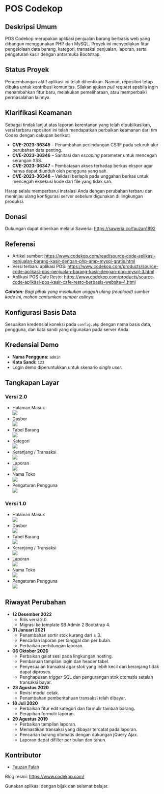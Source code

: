 # POS Codekop

## Deskripsi Umum
POS Codekop merupakan aplikasi penjualan barang berbasis web yang dibangun menggunakan PHP dan MySQL. Proyek ini menyediakan fitur pengelolaan data barang, kategori, transaksi penjualan, laporan, serta pengaturan kasir dengan antarmuka Bootstrap.

## Status Proyek
Pengembangan aktif aplikasi ini telah dihentikan. Namun, repositori tetap dibuka untuk kontribusi komunitas. Silakan ajukan _pull request_ apabila ingin menambahkan fitur baru, melakukan pemeliharaan, atau memperbaiki permasalahan lainnya.

## Klarifikasi Keamanan
Sebagai tindak lanjut atas laporan kerentanan yang telah dipublikasikan, versi terbaru repositori ini telah mendapatkan perbaikan keamanan dari tim Codex dengan cakupan berikut:

- **CVE-2023-36345** – Penambahan perlindungan CSRF pada seluruh alur perubahan data penting.
- **CVE-2023-36346** – Sanitasi dan _escaping_ parameter untuk mencegah serangan XSS.
- **CVE-2023-36347** – Pembatasan akses terhadap berkas ekspor agar hanya dapat diunduh oleh pengguna yang sah.
- **CVE-2023-36348** – Validasi berlapis pada unggahan berkas untuk mencegah eksekusi kode dari file yang tidak sah.

Harap selalu memperbarui instalasi Anda dengan perubahan terbaru dan meninjau ulang konfigurasi server sebelum digunakan di lingkungan produksi.

## Donasi
Dukungan dapat diberikan melalui Saweria: <https://saweria.co/fauzan1892>

## Referensi
- Artikel sumber: <https://www.codekop.com/read/source-code-aplikasi-penjualan-barang-kasir-dengan-php-amp-mysql-gratis.html>
- Versi terbaru aplikasi POS: <https://www.codekop.com/products/source-code-aplikasi-pos-penjualan-barang-kasir-dengan-php-mysql-3.html>
- Aplikasi POS Cafe Resto: <https://www.codekop.com/products/source-code-aplikasi-pos-kasir-cafe-resto-berbasis-website-4.html>

_**Catatan:** Bagi pihak yang melakukan unggah ulang (_reupload_) sumber kode ini, mohon cantumkan sumber aslinya._

## Konfigurasi Basis Data
Sesuaikan kredensial koneksi pada `config.php` dengan nama basis data, pengguna, dan kata sandi yang digunakan pada server Anda.

## Kredensial Demo
- **Nama Pengguna:** `admin`
- **Kata Sandi:** `123`
- Login demo diperuntukkan untuk skenario _single user_.

## Tangkapan Layar

### Versi 2.0
- Halaman Masuk  
  ![](https://raw.githubusercontent.com/fauzan1892/pos-kasir-php/master/assets/img/picv2/1.png)
- Dasbor  
  ![](https://raw.githubusercontent.com/fauzan1892/pos-kasir-php/master/assets/img/picv2/2.png)
- Tabel Barang  
  ![](https://raw.githubusercontent.com/fauzan1892/pos-kasir-php/master/assets/img/picv2/3.png)
- Kategori  
  ![](https://raw.githubusercontent.com/fauzan1892/pos-kasir-php/master/assets/img/picv2/4.png)
- Keranjang / Transaksi  
  ![](https://raw.githubusercontent.com/fauzan1892/pos-kasir-php/master/assets/img/picv2/5.png)
- Laporan  
  ![](https://raw.githubusercontent.com/fauzan1892/pos-kasir-php/master/assets/img/picv2/6.png)
- Nama Toko  
  ![](https://raw.githubusercontent.com/fauzan1892/pos-kasir-php/master/assets/img/picv2/7.png)
- Pengaturan Pengguna  
  ![](https://raw.githubusercontent.com/fauzan1892/pos-kasir-php/master/assets/img/picv2/8.png)

### Versi 1.0
- Halaman Masuk  
  ![](https://raw.githubusercontent.com/fauzan1892/pos-kasir-php/master/assets/img/pic/login.png)
- Dasbor  
  ![](https://raw.githubusercontent.com/fauzan1892/pos-kasir-php/master/assets/img/pic/1.png)
- Tabel Barang  
  ![](https://raw.githubusercontent.com/fauzan1892/pos-kasir-php/master/assets/img/pic/2.png)
- Keranjang / Transaksi  
  ![](https://raw.githubusercontent.com/fauzan1892/pos-kasir-php/master/assets/img/pic/4.png)
- Laporan  
  ![](https://raw.githubusercontent.com/fauzan1892/pos-kasir-php/master/assets/img/pic/5.png)
- Nama Toko  
  ![](https://raw.githubusercontent.com/fauzan1892/pos-kasir-php/master/assets/img/pic/6.png)
- Pengaturan Pengguna  
  ![](https://raw.githubusercontent.com/fauzan1892/pos-kasir-php/master/assets/img/pic/7.png)

## Riwayat Perubahan
- **12 Desember 2022**  
  - Rilis versi 2.0.  
  - Migrasi ke template SB Admin 2 Bootstrap 4.
- **31 Januari 2021**  
  - Penambahan sortir stok kurang dari &ge; 3.  
  - Pencarian laporan per tanggal dan per bulan.  
  - Perbaikan perhitungan laporan.
- **06 Oktober 2020**  
  - Perbaikan galat sesi pada lingkungan hosting.  
  - Pembaruan tampilan login dan header tabel.  
  - Penyesuaian transaksi agar stok yang lebih kecil dari keranjang tidak dapat diproses.  
  - Penghapusan _trigger_ SQL dan pengurangan stok otomatis setelah transaksi bayar.
- **23 Agustus 2020**  
  - Revisi modul cetak.  
  - Penambahan pemberitahuan transaksi telah dibayar.
- **18 Juli 2020**  
  - Perbaikan fitur edit kategori dan formulir tambah barang.  
  - Perapihan formulir laporan.
- **29 Agustus 2019**  
  - Perbaikan tampilan laporan.  
  - Memastikan transaksi yang dibayar tercatat pada laporan.  
  - Pencarian barang otomatis dengan dukungan jQuery Ajax.  
  - Laporan dapat difilter per bulan dan tahun.

## Kontributor
- [Fauzan Falah](https://fauzan.codekop.com/)

Blog resmi: <https://www.codekop.com/>

Gunakan aplikasi dengan bijak dan selamat belajar.
